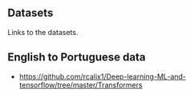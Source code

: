 ## Datasets

Links to the datasets.

## English to Portuguese data

* https://github.com/rcalix1/Deep-learning-ML-and-tensorflow/tree/master/Transformers
